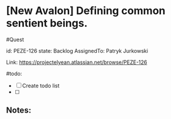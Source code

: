 # [New Avalon] Defining common sentient beings.
#Quest

id: PEZE-126
state: Backlog
AssignedTo: Patryk Jurkowski

Link: https://projectelyean.atlassian.net/browse/PEZE-126



#todo:
- [ ] Create todo list
- [ ] 

## Notes:

